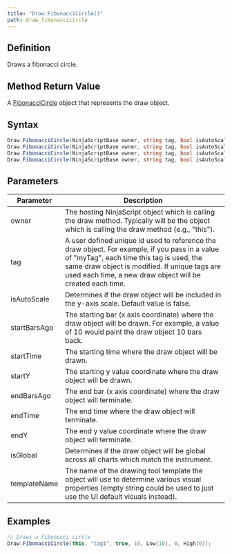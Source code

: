 ```yaml
---
title: "Draw.FibonacciCircle()"
path: draw_fibonaccicircle
---
```


## Definition

Draws a fibonacci circle.

## Method Return Value

A [FibonacciCircle](fibonaccicircle) object that represents the draw object.

## Syntax

```csharp
Draw.FibonacciCircle(NinjaScriptBase owner, string tag, bool isAutoScale, DateTime startTime, double startY, DateTime endTime, double endY)
Draw.FibonacciCircle(NinjaScriptBase owner, string tag, bool isAutoScale, int startBarsAgo, double startY, int endBarsAgo, double endY)
Draw.FibonacciCircle(NinjaScriptBase owner, string tag, bool isAutoScale, DateTime startTime, double startY, DateTime endTime, double endY, bool isGlobal, string templateName)
Draw.FibonacciCircle(NinjaScriptBase owner, string tag, bool isAutoScale, int startBarsAgo, double startY, int endBarsAgo, double endY, bool isGlobal, string templateName)
```

## Parameters

| Parameter    | Description  |
|--------------|--------------|
| owner        | The hosting NinjaScript object which is calling the draw method. Typically will be the object which is calling the draw method (e.g., "this"). |
| tag          | A user defined unique id used to reference the draw object. For example, if you pass in a value of "myTag", each time this tag is used, the same draw object is modified. If unique tags are used each time, a new draw object will be created each time. |
| isAutoScale  | Determines if the draw object will be included in the y-axis scale. Default value is false. |
| startBarsAgo | The starting bar (x axis coordinate) where the draw object will be drawn. For example, a value of 10 would paint the draw object 10 bars back. |
| startTime    | The starting time where the draw object will be drawn. |
| startY      | The starting y value coordinate where the draw object will be drawn. |
| endBarsAgo   | The end bar (x axis coordinate) where the draw object will terminate. |
| endTime      | The end time where the draw object will terminate. |
| endY         | The end y value coordinate where the draw object will terminate. |
| isGlobal      | Determines if the draw object will be global across all charts which match the instrument. |
| templateName | The name of the drawing tool template the object will use to determine various visual properties (empty string could be used to just use the UI default visuals instead). |

## Examples

```csharp
// Draws a Fibonacci circle
Draw.FibonacciCircle(this, "tag1", true, 10, Low[10], 0, High[0]);
```
